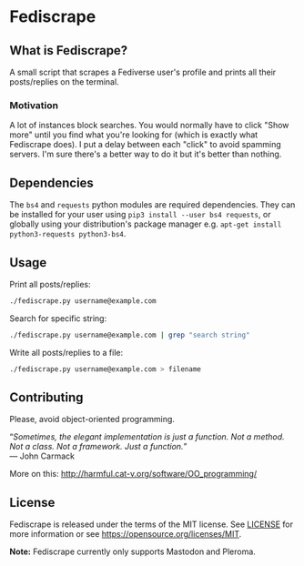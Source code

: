 Fediscrape
==========

What is Fediscrape?
-------------------

A small script that scrapes a Fediverse user's profile and prints all their posts/replies on the terminal.

### Motivation

A lot of instances block searches. You would normally have to click "Show more" until you find what you're looking for (which is exactly what Fediscrape does). I put a delay between each "click" to avoid spamming servers. I'm sure there's a better way to do it but it's better than nothing.

Dependencies
------------

The `bs4` and `requests` python modules are required dependencies. They can be installed for your user using `pip3 install --user bs4 requests`, or globally using your distribution's package manager e.g. `apt-get install python3-requests python3-bs4`.

Usage
-----

Print all posts/replies:
```bash
./fediscrape.py username@example.com
```

Search for specific string:
```bash
./fediscrape.py username@example.com | grep "search string"
```

Write all posts/replies to a file:
```bash
./fediscrape.py username@example.com > filename
```

Contributing
------------

Please, avoid object-oriented programming.

“*Sometimes, the elegant implementation is just a function. Not a method. Not a class. Not a framework. Just a function.*”  
— John Carmack

More on this: http://harmful.cat-v.org/software/OO_programming/

License
-------

Fediscrape is released under the terms of the MIT license. See [LICENSE](LICENSE) for more
information or see https://opensource.org/licenses/MIT.

**Note:** Fediscrape currently only supports Mastodon and Pleroma.
